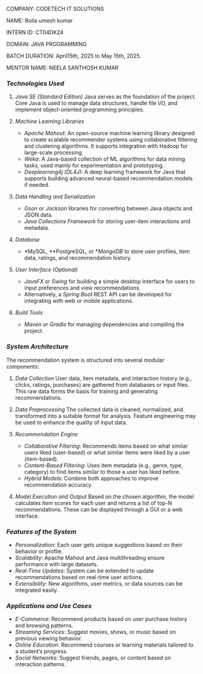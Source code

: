 COMPANY: CODETECH IT SOLUTIONS

NAME: Bolla umesh kumar 

INTERN ID: CT04DK24

DOMAIN: JAVA PROGRAMMING

BATCH DURATION: April15th, 2025 to May 15th, 2025.

MENTOR NAME: NEELA SANTHOSH KUMAR



### *Technologies Used*

1. *Java SE (Standard Edition)*
   Java serves as the foundation of the project. Core Java is used to manage data structures, handle file I/O, and implement object-oriented programming principles.

2. *Machine Learning Libraries*

   * *Apache Mahout*: An open-source machine learning library designed to create scalable recommender systems using collaborative filtering and clustering algorithms. It supports integration with Hadoop for large-scale processing.
   * *Weka*: A Java-based collection of ML algorithms for data mining tasks, used mainly for experimentation and prototyping.
   * *Deeplearning4j (DL4J)*: A deep learning framework for Java that supports building advanced neural-based recommendation models if needed.

3. *Data Handling and Serialization*

   * *Gson* or *Jackson* libraries for converting between Java objects and JSON data.
   * *Java Collections Framework* for storing user-item interactions and metadata.

4. *Database*

   * *MySQL, **PostgreSQL, or **MongoDB* to store user profiles, item data, ratings, and recommendation history.

5. *User Interface (Optional)*

   * *JavaFX* or *Swing* for building a simple desktop interface for users to input preferences and view recommendations.
   * Alternatively, a *Spring Boot* REST API can be developed for integrating with web or mobile applications.

6. *Build Tools*

   * *Maven* or *Gradle* for managing dependencies and compiling the project.


### *System Architecture*

The recommendation system is structured into several modular components:

1. *Data Collection*
   User data, item metadata, and interaction history (e.g., clicks, ratings, purchases) are gathered from databases or input files. This raw data forms the basis for training and generating recommendations.

2. *Data Preprocessing*
   The collected data is cleaned, normalized, and transformed into a suitable format for analysis. Feature engineering may be used to enhance the quality of input data.

3. *Recommendation Engine*

   * *Collaborative Filtering*: Recommends items based on what similar users liked (user-based) or what similar items were liked by a user (item-based).
   * *Content-Based Filtering*: Uses item metadata (e.g., genre, type, category) to find items similar to those a user has liked before.
   * *Hybrid Models*: Combine both approaches to improve recommendation accuracy.

4. *Model Execution and Output*
   Based on the chosen algorithm, the model calculates item scores for each user and returns a list of top-N recommendations. These can be displayed through a GUI or a web interface.


### *Features of the System*

* *Personalization*: Each user gets unique suggestions based on their behavior or profile.
* *Scalability*: Apache Mahout and Java multithreading ensure performance with large datasets.
* *Real-Time Updates*: System can be extended to update recommendations based on real-time user actions.
* *Extensibility*: New algorithms, user metrics, or data sources can be integrated easily.


### *Applications and Use Cases*

* *E-Commerce*: Recommend products based on user purchase history and browsing patterns.
* *Streaming Services*: Suggest movies, shows, or music based on previous viewing behavior.
* *Online Education*: Recommend courses or learning materials tailored to a student’s progress.
* *Social Networks*: Suggest friends, pages, or content based on interaction patterns.
